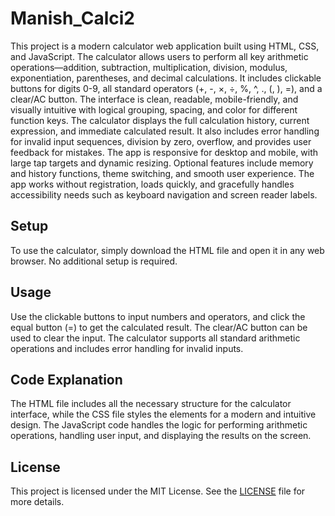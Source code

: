 # Manish_Calci2

This project is a modern calculator web application built using HTML, CSS, and JavaScript. The calculator allows users to perform all key arithmetic operations—addition, subtraction, multiplication, division, modulus, exponentiation, parentheses, and decimal calculations. It includes clickable buttons for digits 0-9, all standard operators (+, -, ×, ÷, %, ^, ., (, ), =), and a clear/AC button. The interface is clean, readable, mobile-friendly, and visually intuitive with logical grouping, spacing, and color for different function keys. The calculator displays the full calculation history, current expression, and immediate calculated result. It also includes error handling for invalid input sequences, division by zero, overflow, and provides user feedback for mistakes. The app is responsive for desktop and mobile, with large tap targets and dynamic resizing. Optional features include memory and history functions, theme switching, and smooth user experience. The app works without registration, loads quickly, and gracefully handles accessibility needs such as keyboard navigation and screen reader labels.

## Setup

To use the calculator, simply download the HTML file and open it in any web browser. No additional setup is required.

## Usage

Use the clickable buttons to input numbers and operators, and click the equal button (=) to get the calculated result. The clear/AC button can be used to clear the input. The calculator supports all standard arithmetic operations and includes error handling for invalid inputs.

## Code Explanation

The HTML file includes all the necessary structure for the calculator interface, while the CSS file styles the elements for a modern and intuitive design. The JavaScript code handles the logic for performing arithmetic operations, handling user input, and displaying the results on the screen.

## License

This project is licensed under the MIT License. See the [LICENSE](LICENSE) file for more details.